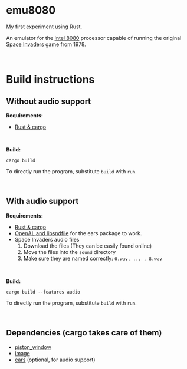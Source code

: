 # emu8080

My first experiment using Rust.

An emulator for the [Intel 8080](https://en.wikipedia.org/wiki/Intel_8080) processor capable of running
the original [Space Invaders](https://en.wikipedia.org/wiki/Space_Invaders) game from 1978.

<br>

# Build instructions
## Without audio support
**Requirements:**
- [Rust & cargo](https://rustup.rs/)

<br>

**Build:**

```cargo build```

To directly run the program, substitute `build` with `run`.

<br>

## With audio support
**Requirements:**
- [Rust & cargo](https://rustup.rs/)
- [OpenAL and libsndfile](https://crates.io/crates/ears#before-you-start) for the ears package to work.
- Space Invaders audio files
  1. Download the files (They can be easily found online)
  2. Move the files into the `sound` directory
  3. Make sure they are named correctly: `0.wav, ... , 8.wav`

<br>

**Build:**

```cargo build --features audio```

To directly run the program, substitute `build` with `run`.

<br>

## Dependencies (cargo takes care of them)
* [piston_window](https://crates.io/crates/piston_window)
* [image](https://crates.io/crates/image)
* [ears](https://crates.io/crates/ears) (optional, for audio support)

